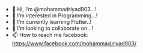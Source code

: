 - 👋 Hi, I’m @mohammadriyad903...!
- 👀 I’m interested in Programming...!
- 🌱 I’m currently learning Flutter..!
- 💞️ I’m looking to collaborate on...!
- 📫 How to reach me facebook: https://www.facebook.com/mohammad.riyad903/

<!---
mohammadriyad903/mohammadriyad903 is a ✨ special ✨ repository because its `README.md` (this file) appears on your GitHub profile.
You can click the Preview link to take a look at your changes.
--->

